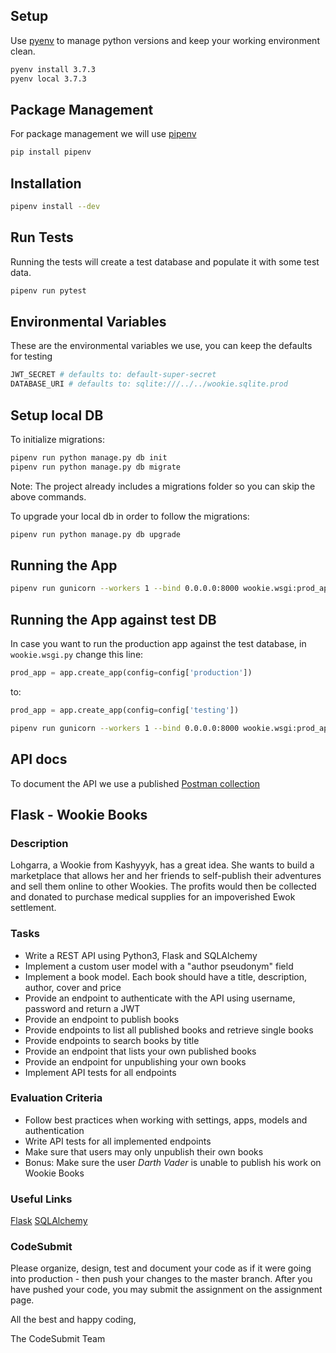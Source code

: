## Setup

Use [pyenv](https://github.com/pyenv/pyenv) to manage python versions and keep your working environment clean.

```bash
pyenv install 3.7.3
pyenv local 3.7.3
```

## Package Management

For package management we will use [pipenv](https://github.com/pypa/pipenv)

```bash
pip install pipenv
```

## Installation

```bash
pipenv install --dev
```

## Run Tests

Running the tests will create a test database and populate it with some test data.

```bash
pipenv run pytest
```

## Environmental Variables

These are the environmental variables we use, you can keep the defaults for testing

```bash
JWT_SECRET # defaults to: default-super-secret
DATABASE_URI # defaults to: sqlite:///../../wookie.sqlite.prod
```

## Setup local DB

To initialize migrations:

```bash
pipenv run python manage.py db init
pipenv run python manage.py db migrate
```

Note: The project already includes a migrations folder so you can skip the above commands.

To upgrade your local db in order to follow the migrations:

```bash
pipenv run python manage.py db upgrade
```

## Running the App

```bash
pipenv run gunicorn --workers 1 --bind 0.0.0.0:8000 wookie.wsgi:prod_app
```

## Running the App against test DB

In case you want to run the production app against the test database, in `wookie.wsgi.py` change this line:

```python
prod_app = app.create_app(config=config['production'])
```

to:

```python
prod_app = app.create_app(config=config['testing'])
```

```bash
pipenv run gunicorn --workers 1 --bind 0.0.0.0:8000 wookie.wsgi:prod_app
```

## API docs

To document the API we use a published [Postman collection](https://documenter.getpostman.com/view/763923/SWLZgW7C?version=latest)

## Flask - Wookie Books

### Description

Lohgarra, a Wookie from Kashyyyk, has a great idea. She wants to build a marketplace that allows her and her friends to
self-publish their adventures and sell them online to other Wookies. The profits would then be collected and donated to purchase
medical supplies for an impoverished Ewok settlement.

### Tasks

- Write a REST API using Python3, Flask and SQLAlchemy
- Implement a custom user model with a "author pseudonym" field
- Implement a book model. Each book should have a title, description, author, cover and price
- Provide an endpoint to authenticate with the API using username, password and return a JWT
- Provide an endpoint to publish books
- Provide endpoints to list all published books and retrieve single books
- Provide endpoints to search books by title
- Provide an endpoint that lists your own published books
- Provide an endpoint for unpublishing your own books
- Implement API tests for all endpoints

### Evaluation Criteria

- Follow best practices when working with settings, apps, models and authentication
- Write API tests for all implemented endpoints
- Make sure that users may only unpublish their own books
- Bonus: Make sure the user _Darth Vader_ is unable to publish his work on Wookie Books

### Useful Links

[Flask](https://palletsprojects.com/p/flask/)
[SQLAlchemy](https://docs.sqlalchemy.org/)

### CodeSubmit

Please organize, design, test and document your code as if it were
going into production - then push your changes to the master branch. After you have pushed your code, you may submit the assignment on the assignment page.

All the best and happy coding,

The CodeSubmit Team
